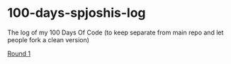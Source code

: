 # 100-days-spjoshis-log
The log of my 100 Days Of Code (to keep separate from main repo and let people fork a clean version)

[Round 1](https://github.com/spjoshis/100-days-of-code/blob/master/r1-log.md)
